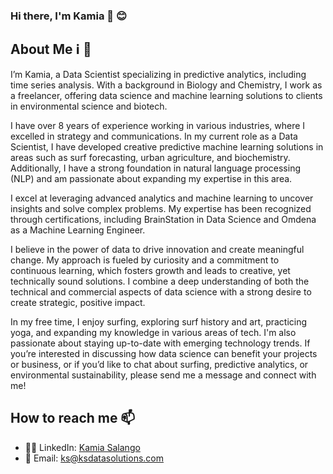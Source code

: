 ### Hi there, I'm Kamia 👋 😊 

## About Me ℹ️ 🌟
I’m Kamia, a Data Scientist specializing in predictive analytics, including time series analysis. With a background in Biology and Chemistry, I work as a freelancer, offering data science and machine learning solutions to clients in environmental science and biotech.

I have over 8 years of experience working in various industries, where I excelled in strategy and communications. In my current role as a Data Scientist, I have developed creative predictive machine learning solutions in areas such as surf forecasting, urban agriculture, and biochemistry. Additionally, I have a strong foundation in natural language processing (NLP) and am passionate about expanding my expertise in this area.

I excel at leveraging advanced analytics and machine learning to uncover insights and solve complex problems. My expertise has been recognized through certifications, including BrainStation in Data Science and Omdena as a Machine Learning Engineer.

I believe in the power of data to drive innovation and create meaningful change. My approach is fueled by curiosity and a commitment to continuous learning, which fosters growth and leads to creative, yet technically sound solutions. I combine a deep understanding of both the technical and commercial aspects of data science with a strong desire to create strategic, positive impact.

In my free time, I enjoy surfing, exploring surf history and art, practicing yoga, and expanding my knowledge in various areas of tech. I'm also passionate about staying up-to-date with emerging technology trends. If you’re interested in discussing how data science can benefit your projects or business, or if you’d like to chat about surfing, predictive analytics, or environmental sustainability, please send me a message and connect with me!


## How to reach me 📫

- 👩🏽 LinkedIn: [Kamia Salango](www.linkedin.com/in/kamia-salango)
- 📩 Email: ks@ksdatasolutions.com

<!--
**ksalango/ksalango** is a ✨ _special_ ✨ repository because its `README.md` (this file) appears on your GitHub profile.

